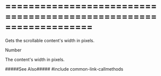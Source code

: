 ===================================================================
===================================================================

<!--shortDescription-->
Gets the scrollable content's width in pixels.
<!--/shortDescription-->

<!--returnType-->Number<!--/returnType-->
<!--returnDescription-->
The content's width in pixels.
<!--/returnDescription-->

<!--fullDescription-->
#####See Also#####
#include common-link-callmethods
<!--/fullDescription-->
